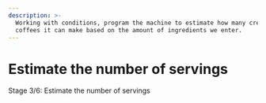 ```yaml
---
description: >-
  Working with conditions, program the machine to estimate how many creamy
  coffees it can make based on the amount of ingredients we enter.
---
```


# Estimate the number of servings

Stage 3/6: Estimate the number of servings
